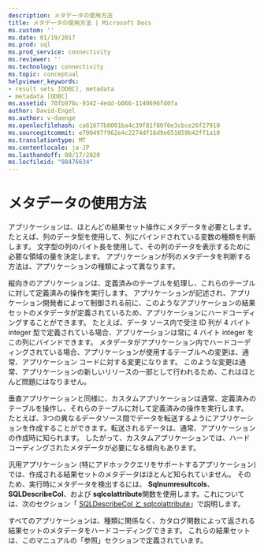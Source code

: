 ```yaml
---
description: メタデータの使用方法
title: メタデータの使用方法 | Microsoft Docs
ms.custom: ''
ms.date: 01/19/2017
ms.prod: sql
ms.prod_service: connectivity
ms.reviewer: ''
ms.technology: connectivity
ms.topic: conceptual
helpviewer_keywords:
- result sets [ODBC], metadata
- metadata [ODBC]
ms.assetid: 70fb976c-9342-4edd-b066-1140696fd0fa
author: David-Engel
ms.author: v-daenge
ms.openlocfilehash: ca61677b0001ba4c39f81f80f6e3cbce26f27910
ms.sourcegitcommit: e700497f962e4c2274df16d9e651059b42ff1a10
ms.translationtype: MT
ms.contentlocale: ja-JP
ms.lasthandoff: 08/17/2020
ms.locfileid: "88476634"
---
```

# <a name="how-is-metadata-used"></a>メタデータの使用方法
アプリケーションは、ほとんどの結果セット操作にメタデータを必要とします。 たとえば、列のデータ型を使用して、列にバインドされている変数の種類を判断します。 文字型の列のバイト長を使用して、その列のデータを表示するために必要な領域の量を決定します。 アプリケーションが列のメタデータを判断する方法は、アプリケーションの種類によって異なります。  
  
 縦向きのアプリケーションは、定義済みのテーブルを処理し、これらのテーブルに対して定義済みの操作を実行します。 アプリケーションが記述され、アプリケーション開発者によって制御される前に、このようなアプリケーションの結果セットのメタデータが定義されているため、アプリケーションにハードコーディングすることができます。 たとえば、データ ソース内で受注 ID 列が 4 バイト integer 型で定義されている場合、アプリケーションは常に 4 バイト integer をこの列にバインドできます。 メタデータがアプリケーション内でハードコーディングされている場合、アプリケーションが使用するテーブルへの変更は、通常、アプリケーション コードに対する変更になります。 このような変更は通常、アプリケーションの新しいリリースの一部として行われるため、これはほとんど問題にはなりません。  
  
 垂直アプリケーションと同様に、カスタムアプリケーションは通常、定義済みのテーブルを操作し、それらのテーブルに対して定義済みの操作を実行します。 たとえば、3つの異なるデータソース間でデータを転送するようにアプリケーションを作成することができます。転送されるデータは、通常、アプリケーションの作成時に知られます。 したがって、カスタムアプリケーションでは、ハードコーディングされたメタデータが必要になる傾向もあります。  
  
 汎用アプリケーション (特にアドホッククエリをサポートするアプリケーション) では、作成される結果セットのメタデータはほとんど知られていません。 そのため、実行時にメタデータを検出するには、 **Sqlnumresultcols**、 **SQLDescribeCol**、および **sqlcolattribute**関数を使用します。これについては、次のセクション「 [SQLDescribeCol と sqlcolattribute](../../../odbc/reference/develop-app/sqldescribecol-and-sqlcolattribute.md)」で説明します。  
  
 すべてのアプリケーションは、種類に関係なく、カタログ関数によって返される結果セットのメタデータをハードコーディングできます。 これらの結果セットは、このマニュアルの「参照」セクションで定義されています。
